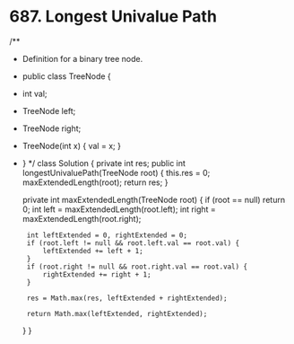 # 687. Longest Univalue Path

/\*\*

* Definition for a binary tree node.
* public class TreeNode {
* int val;
* TreeNode left;
* TreeNode right;
* TreeNode\(int x\) { val = x; }
* } \*/ class Solution { private int res; public int longestUnivaluePath\(TreeNode root\) { this.res = 0; maxExtendedLength\(root\); return res; }

  private int maxExtendedLength\(TreeNode root\) { if \(root == null\) return 0; int left = maxExtendedLength\(root.left\); int right = maxExtendedLength\(root.right\);

  ```text
   int leftExtended = 0, rightExtended = 0;
   if (root.left != null && root.left.val == root.val) {
       leftExtended += left + 1;
   }
   if (root.right != null && root.right.val == root.val) {
       rightExtended += right + 1;
   }

   res = Math.max(res, leftExtended + rightExtended);

   return Math.max(leftExtended, rightExtended);
  ```

  } }

